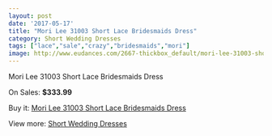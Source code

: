 ```yaml
---
layout: post
date: '2017-05-17'
title: "Mori Lee 31003 Short Lace Bridesmaids Dress"
category: Short Wedding Dresses
tags: ["lace","sale","crazy","bridesmaids","mori"]
image: http://www.eudances.com/2667-thickbox_default/mori-lee-31003-short-lace-bridesmaids-dress.jpg
---
```

Mori Lee 31003 Short Lace Bridesmaids Dress

On Sales: **$333.99**
<a href="https://www.eudances.com/en/short-wedding-dresses/894-mori-lee-31003-short-lace-bridesmaids-dress.html"><amp-img layout="responsive" width="600" height="600" src="//www.eudances.com/2667-thickbox_default/mori-lee-31003-short-lace-bridesmaids-dress.jpg" alt="Mori Lee 31003 Short Lace Bridesmaids Dress 0" /></a>
<a href="https://www.eudances.com/en/short-wedding-dresses/894-mori-lee-31003-short-lace-bridesmaids-dress.html"><amp-img layout="responsive" width="600" height="600" src="//www.eudances.com/2668-thickbox_default/mori-lee-31003-short-lace-bridesmaids-dress.jpg" alt="Mori Lee 31003 Short Lace Bridesmaids Dress 1" /></a>

Buy it: [Mori Lee 31003 Short Lace Bridesmaids Dress](https://www.eudances.com/en/short-wedding-dresses/894-mori-lee-31003-short-lace-bridesmaids-dress.html "Mori Lee 31003 Short Lace Bridesmaids Dress")

View more: [Short Wedding Dresses](https://www.eudances.com/en/11-short-wedding-dresses "Short Wedding Dresses")